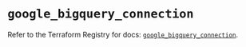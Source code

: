 # `google_bigquery_connection`

Refer to the Terraform Registry for docs: [`google_bigquery_connection`](https://registry.terraform.io/providers/hashicorp/google/5.34.0/docs/resources/bigquery_connection).
